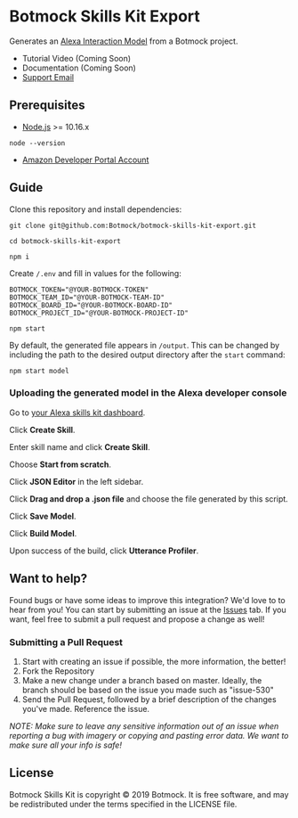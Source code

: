 # Botmock Skills Kit Export

Generates an [Alexa Interaction Model](https://developer.amazon.com/docs/smapi/interaction-model-schema.html) from a Botmock project.

- Tutorial Video (Coming Soon)
- Documentation (Coming Soon)
- [Support Email](mailto:help@botmock.com)

## Prerequisites

- [Node.js](https://nodejs.org/en/) >= 10.16.x

```shell
node --version
```

- [Amazon Developer Portal Account](http://developer.amazon.com/)

## Guide

Clone this repository and install dependencies:

```shell
git clone git@github.com:Botmock/botmock-skills-kit-export.git

cd botmock-skills-kit-export

npm i
```

Create `/.env` and fill in values for the following:

```shell
BOTMOCK_TOKEN="@YOUR-BOTMOCK-TOKEN"
BOTMOCK_TEAM_ID="@YOUR-BOTMOCK-TEAM-ID"
BOTMOCK_BOARD_ID="@YOUR-BOTMOCK-BOARD-ID"
BOTMOCK_PROJECT_ID="@YOUR-BOTMOCK-PROJECT-ID"
```

```shell
npm start
```

By default, the generated file appears in `/output`. This can be changed by including the
path to the desired output directory after the `start` command:

```shell
npm start model
```

### Uploading the generated model in the Alexa developer console

Go to [your Alexa skills kit dashboard](https://developer.amazon.com/alexa/console/ask).

Click **Create Skill**.

Enter skill name and click **Create Skill**.

Choose **Start from scratch**.

Click **JSON Editor** in the left sidebar.

Click **Drag and drop a .json file** and choose the file generated by this script.

Click **Save Model**.

Click **Build Model**.

Upon success of the build, click **Utterance Profiler**.

## Want to help?

Found bugs or have some ideas to improve this integration? We'd love to to hear from you! You can start by submitting an issue at the [Issues](https://github.com/Botmock/botmock-skills-kit-export/issues) tab. If you want, feel free to submit a pull request and propose a change as well!

### Submitting a Pull Request

1. Start with creating an issue if possible, the more information, the better!
2. Fork the Repository
3. Make a new change under a branch based on master. Ideally, the branch should be based on the issue you made such as "issue-530"
4. Send the Pull Request, followed by a brief description of the changes you've made. Reference the issue.

_NOTE: Make sure to leave any sensitive information out of an issue when reporting a bug with imagery or copying and pasting error data. We want to make sure all your info is safe!_

## License

Botmock Skills Kit is copyright © 2019 Botmock. It is free software, and may be redistributed under the terms specified in the LICENSE file.
